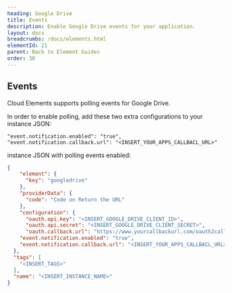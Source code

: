 ```yaml
---
heading: Google Drive
title: Events
description: Enable Google Drive events for your application.
layout: docs
breadcrumbs: /docs/elements.html
elementId: 21
parent: Back to Element Guides
order: 30
---
```


## Events

Cloud Elements supports polling events for Google Drive.

In order to enable polling, add these two extra configurations to your instance JSON:

```
"event.notification.enabled": "true",
"event.notification.callback.url": "<INSERT_YOUR_APPS_CALLBACL_URL>"
```

instance JSON with polling events enabled:

```json
{
    "element": {
      "key": "googledrive"
    },
    "providerData": {
      "code": "Code on Return the URL"
    },
    "configuration": {
      "oauth.api.key": "<INSERT_GOOGLE_DRIVE_CLIENT_ID>",
      "oauth.api.secret": "<INSERT_GOOGLE_DRIVE_CLIENT_SECRET>",
      "oauth.callback.url": "https://www.yourcallbackurl.com/oauth2callback",
    "event.notification.enabled": "true",
    "event.notification.callback.url": "<INSERT_YOUR_APPS_CALLBACL_URL>"
  },
  "tags": [
    "<INSERT_TAGS>"
  ],
  "name": "<INSERT_INSTANCE_NAME>"
}
```

